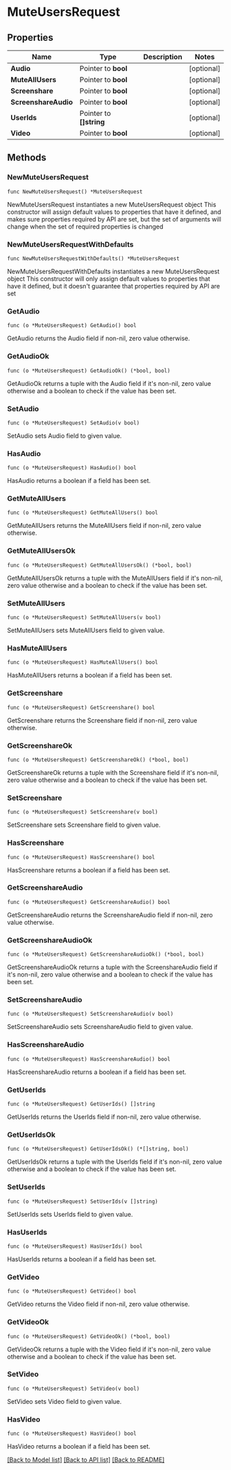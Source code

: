 # MuteUsersRequest

## Properties

Name | Type | Description | Notes
------------ | ------------- | ------------- | -------------
**Audio** | Pointer to **bool** |  | [optional] 
**MuteAllUsers** | Pointer to **bool** |  | [optional] 
**Screenshare** | Pointer to **bool** |  | [optional] 
**ScreenshareAudio** | Pointer to **bool** |  | [optional] 
**UserIds** | Pointer to **[]string** |  | [optional] 
**Video** | Pointer to **bool** |  | [optional] 

## Methods

### NewMuteUsersRequest

`func NewMuteUsersRequest() *MuteUsersRequest`

NewMuteUsersRequest instantiates a new MuteUsersRequest object
This constructor will assign default values to properties that have it defined,
and makes sure properties required by API are set, but the set of arguments
will change when the set of required properties is changed

### NewMuteUsersRequestWithDefaults

`func NewMuteUsersRequestWithDefaults() *MuteUsersRequest`

NewMuteUsersRequestWithDefaults instantiates a new MuteUsersRequest object
This constructor will only assign default values to properties that have it defined,
but it doesn't guarantee that properties required by API are set

### GetAudio

`func (o *MuteUsersRequest) GetAudio() bool`

GetAudio returns the Audio field if non-nil, zero value otherwise.

### GetAudioOk

`func (o *MuteUsersRequest) GetAudioOk() (*bool, bool)`

GetAudioOk returns a tuple with the Audio field if it's non-nil, zero value otherwise
and a boolean to check if the value has been set.

### SetAudio

`func (o *MuteUsersRequest) SetAudio(v bool)`

SetAudio sets Audio field to given value.

### HasAudio

`func (o *MuteUsersRequest) HasAudio() bool`

HasAudio returns a boolean if a field has been set.

### GetMuteAllUsers

`func (o *MuteUsersRequest) GetMuteAllUsers() bool`

GetMuteAllUsers returns the MuteAllUsers field if non-nil, zero value otherwise.

### GetMuteAllUsersOk

`func (o *MuteUsersRequest) GetMuteAllUsersOk() (*bool, bool)`

GetMuteAllUsersOk returns a tuple with the MuteAllUsers field if it's non-nil, zero value otherwise
and a boolean to check if the value has been set.

### SetMuteAllUsers

`func (o *MuteUsersRequest) SetMuteAllUsers(v bool)`

SetMuteAllUsers sets MuteAllUsers field to given value.

### HasMuteAllUsers

`func (o *MuteUsersRequest) HasMuteAllUsers() bool`

HasMuteAllUsers returns a boolean if a field has been set.

### GetScreenshare

`func (o *MuteUsersRequest) GetScreenshare() bool`

GetScreenshare returns the Screenshare field if non-nil, zero value otherwise.

### GetScreenshareOk

`func (o *MuteUsersRequest) GetScreenshareOk() (*bool, bool)`

GetScreenshareOk returns a tuple with the Screenshare field if it's non-nil, zero value otherwise
and a boolean to check if the value has been set.

### SetScreenshare

`func (o *MuteUsersRequest) SetScreenshare(v bool)`

SetScreenshare sets Screenshare field to given value.

### HasScreenshare

`func (o *MuteUsersRequest) HasScreenshare() bool`

HasScreenshare returns a boolean if a field has been set.

### GetScreenshareAudio

`func (o *MuteUsersRequest) GetScreenshareAudio() bool`

GetScreenshareAudio returns the ScreenshareAudio field if non-nil, zero value otherwise.

### GetScreenshareAudioOk

`func (o *MuteUsersRequest) GetScreenshareAudioOk() (*bool, bool)`

GetScreenshareAudioOk returns a tuple with the ScreenshareAudio field if it's non-nil, zero value otherwise
and a boolean to check if the value has been set.

### SetScreenshareAudio

`func (o *MuteUsersRequest) SetScreenshareAudio(v bool)`

SetScreenshareAudio sets ScreenshareAudio field to given value.

### HasScreenshareAudio

`func (o *MuteUsersRequest) HasScreenshareAudio() bool`

HasScreenshareAudio returns a boolean if a field has been set.

### GetUserIds

`func (o *MuteUsersRequest) GetUserIds() []string`

GetUserIds returns the UserIds field if non-nil, zero value otherwise.

### GetUserIdsOk

`func (o *MuteUsersRequest) GetUserIdsOk() (*[]string, bool)`

GetUserIdsOk returns a tuple with the UserIds field if it's non-nil, zero value otherwise
and a boolean to check if the value has been set.

### SetUserIds

`func (o *MuteUsersRequest) SetUserIds(v []string)`

SetUserIds sets UserIds field to given value.

### HasUserIds

`func (o *MuteUsersRequest) HasUserIds() bool`

HasUserIds returns a boolean if a field has been set.

### GetVideo

`func (o *MuteUsersRequest) GetVideo() bool`

GetVideo returns the Video field if non-nil, zero value otherwise.

### GetVideoOk

`func (o *MuteUsersRequest) GetVideoOk() (*bool, bool)`

GetVideoOk returns a tuple with the Video field if it's non-nil, zero value otherwise
and a boolean to check if the value has been set.

### SetVideo

`func (o *MuteUsersRequest) SetVideo(v bool)`

SetVideo sets Video field to given value.

### HasVideo

`func (o *MuteUsersRequest) HasVideo() bool`

HasVideo returns a boolean if a field has been set.


[[Back to Model list]](../README.md#documentation-for-models) [[Back to API list]](../README.md#documentation-for-api-endpoints) [[Back to README]](../README.md)


